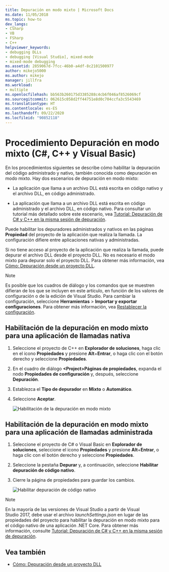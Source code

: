 ```yaml
---
title: Depuración en modo mixto | Microsoft Docs
ms.date: 11/05/2018
ms.topic: how-to
dev_langs:
- CSharp
- VB
- FSharp
- C++
helpviewer_keywords:
- debugging DLLs
- debugging [Visual Studio], mixed-mode
- mixed-mode debugging
ms.assetid: 2859067d-7fcc-46b0-a4df-8c2101500977
author: mikejo5000
ms.author: mikejo
manager: jillfra
ms.workload:
- multiple
ms.openlocfilehash: bb563b260175d3385288c4cb6f046af8526069cf
ms.sourcegitcommit: 062615c058d2ff44751e8d0c704ccfa3c5543469
ms.translationtype: HT
ms.contentlocale: es-ES
ms.lasthandoff: 09/22/2020
ms.locfileid: "90852118"
---
```

# <a name="how-to-debug-in-mixed-mode-c-c-visual-basic"></a>Procedimiento Depuración en modo mixto (C#, C++ y Visual Basic)

En los procedimientos siguientes se describe cómo habilitar la depuración del código administrado y nativo, también conocida como depuración en modo mixto. Hay dos escenarios de depuración en modo mixto:

- La aplicación que llama a un archivo DLL está escrita en código nativo y el archivo DLL, en código administrado.

- La aplicación que llama a un archivo DLL está escrita en código administrado y el archivo DLL, en código nativo. Para consultar un tutorial más detallado sobre este escenario, vea [Tutorial: Depuración de C# y C++ en la misma sesión de depuración](../debugger/how-to-debug-managed-and-native-code.md).

Puede habilitar los depuradores administrados y nativos en las páginas **Propiedad** del proyecto de la aplicación que realiza la llamada. La configuración difiere entre aplicaciones nativas y administradas.

Si no tiene acceso al proyecto de la aplicación que realiza la llamada, puede depurar el archivo DLL desde el proyecto DLL. No es necesario el modo mixto para depurar solo el proyecto DLL. Para obtener más información, vea [Cómo: Depuración desde un proyecto DLL](../debugger/how-to-debug-from-a-dll-project.md).

> [!NOTE]
> Es posible que los cuadros de diálogo y los comandos que se muestren difieran de los que se incluyen en este artículo, en función de los valores de configuración o de la edición de Visual Studio. Para cambiar la configuración, seleccione **Herramientas** > **Importar y exportar configuraciones**. Para obtener más información, vea [Restablecer la configuración](../ide/environment-settings.md#reset-settings).

## <a name="enable-mixed-mode-debugging-for-a-native-calling-app"></a>Habilitación de la depuración en modo mixto para una aplicación de llamadas nativa

1. Seleccione el proyecto de C++ en **Explorador de soluciones**, haga clic en el icono **Propiedades** y presione **Alt**+**Entrar**, o haga clic con el botón derecho y seleccione **Propiedades**.

1. En el cuadro de diálogo **\<Project>Páginas de propiedades**, expanda el nodo **Propiedades de configuración** y, después, seleccione **Depuración**.

1. Establezca el **Tipo de depurador** en **Mixto** o **Automático**.

1. Seleccione **Aceptar**.

   ![Habilitación de la depuración en modo mixto](../debugger/media/dbg-mixed-mode-from-native.png "Habilitación de la depuración en modo mixto")

## <a name="enable-mixed-mode-debugging-for-a-managed-calling-app"></a>Habilitación de la depuración en modo mixto para una aplicación de llamadas administrada

1. Seleccione el proyecto de C# o Visual Basic en **Explorador de soluciones**, seleccione el icono **Propiedades** y presione **Alt**+**Entrar**, o haga clic con el botón derecho y seleccione **Propiedades**.

1. Seleccione la pestaña **Depurar** y, a continuación, seleccione **Habilitar depuración de código nativo**.

1. Cierre la página de propiedades para guardar los cambios.

   ![Habilitar depuración de código nativo](../debugger/media/dbg-mixed-mode-from-csharp.png "Habilitar depuración de código nativo")

> [!NOTE]
> En la mayoría de las versiones de Visual Studio a partir de Visual Studio 2017, debe usar el archivo *launchSettings.json* en lugar de las propiedades del proyecto para habilitar la depuración en modo mixto para el código nativo de una aplicación .NET Core. Para obtener más información, consulte [Tutorial: Depuración de C# y C++ en la misma sesión de depuración](../debugger/how-to-debug-managed-and-native-code.md).

## <a name="see-also"></a>Vea también

- [Cómo: Depuración desde un proyecto DLL](../debugger/how-to-debug-from-a-dll-project.md)